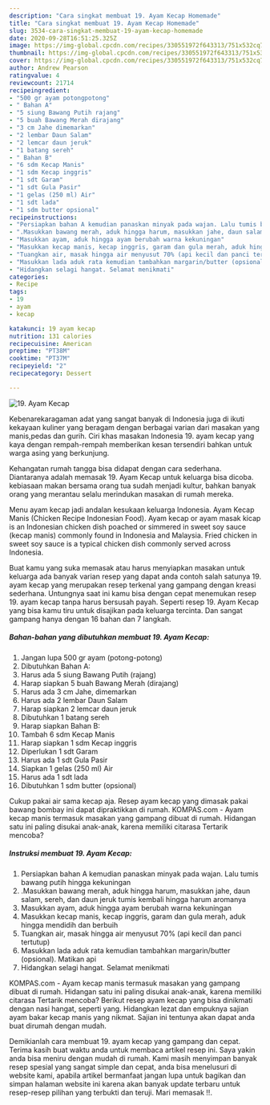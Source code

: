 ```yaml
---
description: "Cara singkat membuat 19. Ayam Kecap Homemade"
title: "Cara singkat membuat 19. Ayam Kecap Homemade"
slug: 3534-cara-singkat-membuat-19-ayam-kecap-homemade
date: 2020-09-28T16:51:25.325Z
image: https://img-global.cpcdn.com/recipes/330551972f643313/751x532cq70/19-ayam-kecap-foto-resep-utama.jpg
thumbnail: https://img-global.cpcdn.com/recipes/330551972f643313/751x532cq70/19-ayam-kecap-foto-resep-utama.jpg
cover: https://img-global.cpcdn.com/recipes/330551972f643313/751x532cq70/19-ayam-kecap-foto-resep-utama.jpg
author: Andrew Pearson
ratingvalue: 4
reviewcount: 21714
recipeingredient:
- "500 gr ayam potongpotong"
- " Bahan A"
- "5 siung Bawang Putih rajang"
- "5 buah Bawang Merah dirajang"
- "3 cm Jahe dimemarkan"
- "2 lembar Daun Salam"
- "2 lemcar daun jeruk"
- "1 batang sereh"
- " Bahan B"
- "6 sdm Kecap Manis"
- "1 sdm Kecap inggris"
- "1 sdt Garam"
- "1 sdt Gula Pasir"
- "1 gelas (250 ml) Air"
- "1 sdt lada"
- "1 sdm butter opsional"
recipeinstructions:
- "Persiapkan bahan A kemudian panaskan minyak pada wajan. Lalu tumis bawang putih hingga kekuningan"
- ".Masukkan bawang merah, aduk hingga harum, masukkan jahe, daun salam, sereh, dan daun jeruk tumis kembali hingga harum aromanya"
- "Masukkan ayam, aduk hingga ayam berubah warna kekuningan"
- "Masukkan kecap manis, kecap inggris, garam dan gula merah, aduk hingga mendidih dan berbuih"
- "Tuangkan air, masak hingga air menyusut 70% (api kecil dan panci tertutup)"
- "Masukkan lada aduk rata kemudian tambahkan margarin/butter (opsional). Matikan api"
- "Hidangkan selagi hangat. Selamat menikmati"
categories:
- Recipe
tags:
- 19
- ayam
- kecap

katakunci: 19 ayam kecap 
nutrition: 131 calories
recipecuisine: American
preptime: "PT38M"
cooktime: "PT37M"
recipeyield: "2"
recipecategory: Dessert

---
```



![19. Ayam Kecap](https://img-global.cpcdn.com/recipes/330551972f643313/751x532cq70/19-ayam-kecap-foto-resep-utama.jpg)

Kebenarekaragaman adat yang sangat banyak di Indonesia juga di ikuti kekayaan kuliner yang beragam dengan berbagai varian dari masakan yang manis,pedas dan gurih. Ciri khas masakan Indonesia 19. ayam kecap yang kaya dengan rempah-rempah memberikan kesan tersendiri bahkan untuk warga asing yang berkunjung.


Kehangatan rumah tangga bisa didapat dengan cara sederhana. Diantaranya adalah memasak 19. Ayam Kecap untuk keluarga bisa dicoba. kebiasaan makan bersama orang tua sudah menjadi kultur, bahkan banyak orang yang merantau selalu merindukan masakan di rumah mereka.

Menu ayam kecap jadi andalan kesukaan keluarga Indonesia. Ayam Kecap Manis (Chicken Recipe Indonesian Food). Ayam kecap or ayam masak kicap is an Indonesian chicken dish poached or simmered in sweet soy sauce (kecap manis) commonly found in Indonesia and Malaysia. Fried chicken in sweet soy sauce is a typical chicken dish commonly served across Indonesia.

Buat kamu yang suka memasak atau harus menyiapkan masakan untuk keluarga ada banyak varian resep yang dapat anda contoh salah satunya 19. ayam kecap yang merupakan resep terkenal yang gampang dengan kreasi sederhana. Untungnya saat ini kamu bisa dengan cepat menemukan resep 19. ayam kecap tanpa harus bersusah payah.
Seperti resep 19. Ayam Kecap yang bisa kamu tiru untuk disajikan pada keluarga tercinta. Dan sangat gampang hanya dengan 16 bahan dan 7 langkah.


<!--inarticleads1-->

##### Bahan-bahan yang dibutuhkan membuat 19. Ayam Kecap:

1. Jangan lupa 500 gr ayam (potong-potong)
1. Dibutuhkan  Bahan A:
1. Harus ada 5 siung Bawang Putih (rajang)
1. Harap siapkan 5 buah Bawang Merah (dirajang)
1. Harus ada 3 cm Jahe, dimemarkan
1. Harus ada 2 lembar Daun Salam
1. Harap siapkan 2 lemcar daun jeruk
1. Dibutuhkan 1 batang sereh
1. Harap siapkan  Bahan B:
1. Tambah 6 sdm Kecap Manis
1. Harap siapkan 1 sdm Kecap inggris
1. Diperlukan 1 sdt Garam
1. Harus ada 1 sdt Gula Pasir
1. Siapkan 1 gelas (250 ml) Air
1. Harus ada 1 sdt lada
1. Dibutuhkan 1 sdm butter (opsional)


Cukup pakai air sama kecap aja. Resep ayam kecap yang dimasak pakai bawang bombay ini dapat dipraktikkan di rumah. KOMPAS.com - Ayam kecap manis termasuk masakan yang gampang dibuat di rumah. Hidangan satu ini paling disukai anak-anak, karena memiliki citarasa Tertarik mencoba? 

<!--inarticleads2-->

##### Instruksi membuat  19. Ayam Kecap:

1. Persiapkan bahan A kemudian panaskan minyak pada wajan. Lalu tumis bawang putih hingga kekuningan
1. .Masukkan bawang merah, aduk hingga harum, masukkan jahe, daun salam, sereh, dan daun jeruk tumis kembali hingga harum aromanya
1. Masukkan ayam, aduk hingga ayam berubah warna kekuningan
1. Masukkan kecap manis, kecap inggris, garam dan gula merah, aduk hingga mendidih dan berbuih
1. Tuangkan air, masak hingga air menyusut 70% (api kecil dan panci tertutup)
1. Masukkan lada aduk rata kemudian tambahkan margarin/butter (opsional). Matikan api
1. Hidangkan selagi hangat. Selamat menikmati


KOMPAS.com - Ayam kecap manis termasuk masakan yang gampang dibuat di rumah. Hidangan satu ini paling disukai anak-anak, karena memiliki citarasa Tertarik mencoba? Berikut resep ayam kecap yang bisa dinikmati dengan nasi hangat, seperti yang. Hidangkan lezat dan empuknya sajian ayam bakar kecap manis yang nikmat. Sajian ini tentunya akan dapat anda buat dirumah dengan mudah. 

Demikianlah cara membuat 19. ayam kecap yang gampang dan cepat. Terima kasih buat waktu anda untuk membaca artikel resep ini. Saya yakin anda bisa meniru dengan mudah di rumah. Kami masih menyimpan banyak resep spesial yang sangat simple dan cepat, anda bisa menelusuri di website kami, apabila artikel bermanfaat jangan lupa untuk bagikan dan simpan halaman website ini karena akan banyak update terbaru untuk resep-resep pilihan yang terbukti dan teruji. Mari memasak !!. 
